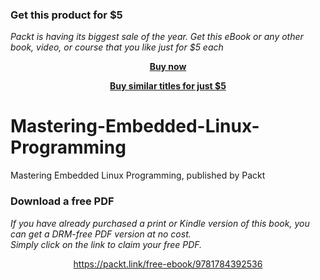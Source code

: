 
### Get this product for $5

<i>Packt is having its biggest sale of the year. Get this eBook or any other book, video, or course that you like just for $5 each</i>


<b><p align='center'>[Buy now](https://packt.link/9781784392536)</p></b>


<b><p align='center'>[Buy similar titles for just $5](https://subscription.packtpub.com/search)</p></b>


# Mastering-Embedded-Linux-Programming
Mastering Embedded Linux Programming, published by Packt
### Download a free PDF

 <i>If you have already purchased a print or Kindle version of this book, you can get a DRM-free PDF version at no cost.<br>Simply click on the link to claim your free PDF.</i>
<p align="center"> <a href="https://packt.link/free-ebook/9781784392536">https://packt.link/free-ebook/9781784392536 </a> </p>